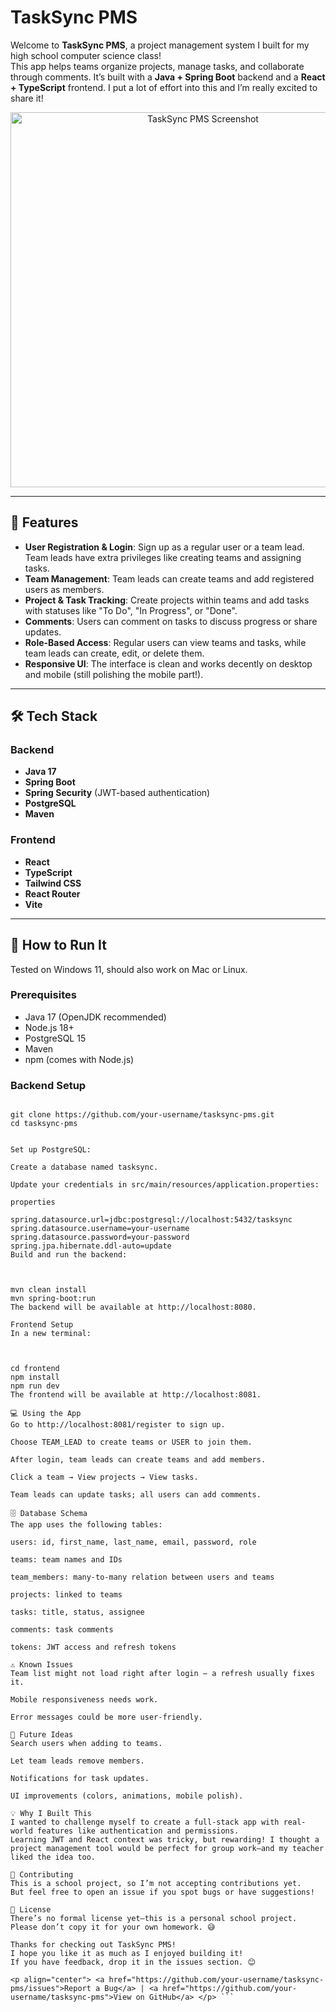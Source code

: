 # TaskSync PMS

Welcome to **TaskSync PMS**, a project management system I built for my high school computer science class!  
This app helps teams organize projects, manage tasks, and collaborate through comments. It’s built with a **Java + Spring Boot** backend and a **React + TypeScript** frontend. I put a lot of effort into this and I’m really excited to share it!

<p align="center">
  <img src="https://via.placeholder.com/600x300.png?text=TaskSync+PMS+Demo" alt="TaskSync PMS Screenshot" width="600"/>
</p>

---

## 🌟 Features

- **User Registration & Login**: Sign up as a regular user or a team lead. Team leads have extra privileges like creating teams and assigning tasks.
- **Team Management**: Team leads can create teams and add registered users as members.
- **Project & Task Tracking**: Create projects within teams and add tasks with statuses like "To Do", "In Progress", or "Done".
- **Comments**: Users can comment on tasks to discuss progress or share updates.
- **Role-Based Access**: Regular users can view teams and tasks, while team leads can create, edit, or delete them.
- **Responsive UI**: The interface is clean and works decently on desktop and mobile (still polishing the mobile part!).

---

## 🛠️ Tech Stack

### Backend

- **Java 17**
- **Spring Boot**
- **Spring Security** (JWT-based authentication)
- **PostgreSQL**
- **Maven**

### Frontend

- **React**
- **TypeScript**
- **Tailwind CSS**
- **React Router**
- **Vite**

---

## 🚀 How to Run It

Tested on Windows 11, should also work on Mac or Linux.

### Prerequisites

- Java 17 (OpenJDK recommended)
- Node.js 18+
- PostgreSQL 15
- Maven
- npm (comes with Node.js)

### Backend Setup

```

git clone https://github.com/your-username/tasksync-pms.git
cd tasksync-pms


Set up PostgreSQL:

Create a database named tasksync.

Update your credentials in src/main/resources/application.properties:

properties

spring.datasource.url=jdbc:postgresql://localhost:5432/tasksync
spring.datasource.username=your-username
spring.datasource.password=your-password
spring.jpa.hibernate.ddl-auto=update
Build and run the backend:



mvn clean install
mvn spring-boot:run
The backend will be available at http://localhost:8080.

Frontend Setup
In a new terminal:



cd frontend
npm install
npm run dev
The frontend will be available at http://localhost:8081.

💻 Using the App
Go to http://localhost:8081/register to sign up.

Choose TEAM_LEAD to create teams or USER to join them.

After login, team leads can create teams and add members.

Click a team → View projects → View tasks.

Team leads can update tasks; all users can add comments.

🗄️ Database Schema
The app uses the following tables:

users: id, first_name, last_name, email, password, role

teams: team names and IDs

team_members: many-to-many relation between users and teams

projects: linked to teams

tasks: title, status, assignee

comments: task comments

tokens: JWT access and refresh tokens

⚠️ Known Issues
Team list might not load right after login — a refresh usually fixes it.

Mobile responsiveness needs work.

Error messages could be more user-friendly.

🔮 Future Ideas
Search users when adding to teams.

Let team leads remove members.

Notifications for task updates.

UI improvements (colors, animations, mobile polish).

💡 Why I Built This
I wanted to challenge myself to create a full-stack app with real-world features like authentication and permissions.
Learning JWT and React context was tricky, but rewarding! I thought a project management tool would be perfect for group work—and my teacher liked the idea too.

🤝 Contributing
This is a school project, so I’m not accepting contributions yet.
But feel free to open an issue if you spot bugs or have suggestions!

📜 License
There’s no formal license yet—this is a personal school project.
Please don’t copy it for your own homework. 😅

Thanks for checking out TaskSync PMS!
I hope you like it as much as I enjoyed building it!
If you have feedback, drop it in the issues section. 😊

<p align="center"> <a href="https://github.com/your-username/tasksync-pms/issues">Report a Bug</a> | <a href="https://github.com/your-username/tasksync-pms">View on GitHub</a> </p> ```
